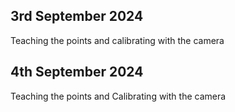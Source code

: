 ## 3rd September 2024
Teaching the points and calibrating with the camera



## 4th September 2024
Teaching the points and Calibrating with the camera

